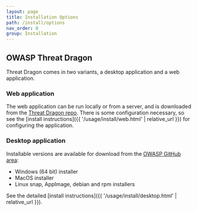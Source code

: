 ```yaml
---
layout: page
title: Installation Options
path: /install/options
nav_order: 0
group: Installation
---
```


## OWASP Threat Dragon

Threat Dragon comes in two variants, a desktop application and a web application.

### Web application
The web application can be run locally or from a server, and is downloaded from the 
[Threat Dragon repo](https://github.com/OWASP/threat-dragon/releases).
There is some configuration necessary, so see the
[install instructions]({{ '/usage/install/web.html' | relative_url }}) for configuring the application.

### Desktop application
Installable versions are available for download from the
[OWASP GitHub area](https://github.com/OWASP/threat-dragon-desktop/releases):

* Windows (64 bit) installer
* MacOS installer
* Linux snap, AppImage, debian and rpm installers

See the detailed [install instructions]({{ '/usage/install/desktop.html' | relative_url }}).

